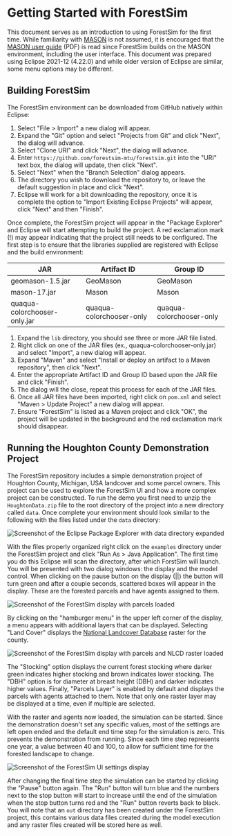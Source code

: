 # Getting Started with ForestSim

This document serves as an introduction to using ForestSim for the first time. While familiarity with [MASON](https://cs.gmu.edu/~eclab/projects/mason/) is not assumed, it is encouraged that the [MASON user guide](https://cs.gmu.edu/~eclab/projects/mason/manual.pdf) (PDF) is read since ForestSim builds on the MASON environment, including the user interface. This document was prepared using Eclipse 2021-12 (4.22.0) and while older version of Eclipse are similar, some menu options may be different.

## Building ForestSim

The ForestSim environment can be downloaded from GitHub natively within Eclipse:

1. Select "File > Import" a new dialog will appear.
2. Expand the "Git" option and select "Projects from Git" and click "Next", the dialog will advance. 
3. Select "Clone URI" and click "Next", the dialog will advance.
4. Enter `https://github.com/forestsim-mtu/forestsim.git`  into the "URI" text box, the dialog will update, then click "Next".
5. Select "Next" when the "Branch Selection" dialog appears.
6. The directory you wish to download the repository to, or leave the default suggestion in place and click "Next".
7. Eclipse will work for a bit downloading the repository, once it is complete the option to "Import Existing Eclipse Projects" will appear, click "Next" and then "Finish".

Once complete, the ForestSim project will appear in the "Package Explorer" and Eclipse will start attempting to build the project. A red exclamation mark (!) may appear indicating that the project still needs to be configured. The first step is to ensure that the libraries supplied are registered with Eclipse and the build environment:

| JAR | Artifact ID | Group ID |
| --- | --- | --- |
| geomason-1.5.jar | GeoMason | GeoMason |
| mason-17.jar | Mason | Mason |
| quaqua-colorchooser-only.jar | quaqua-colorchooser-only | quaqua-colorchooser-only |


1. Expand the `lib` directory, you should see three or more JAR file listed.
2. Right click on one of the JAR files (ex., quaqua-colorchooser-only.jar) and select "Import", a new dialog will appear.
3. Expand "Maven" and select "Install or deploy an artifact to a Maven repository", then click "Next".
4. Enter the appropriate Artifact ID and Group ID based upon the JAR file and click "Finish".
5. The dialog will the close, repeat this process for each of the JAR files.
6. Once all JAR files have been imported, right click on `pom.xml` and select "Maven > Update Project" a new dialog will appear.
7. Ensure "ForestSim" is listed as a Maven project and click "OK", the project will be updated in the background and the red exclamation mark should disappear.

## Running the Houghton County Demonstration Project

The ForestSim repository includes a simple demonstration project of Houghton County, Michigan, USA landcover and some parcel owners. This project can be used to explore the ForestSim UI and how a more complex project can be constructed. To run the demo you first need to unzip the `HoughtonData.zip` file to the root directory of the project into a new directory called `data`. Once complete your environment should look similar to the following with the files listed under the `data` directory:

![Screenshot of the Eclipse Package Explorer with data directory expanded](images/demo-package-explorer.png)

With the files properly organized right click on the `examples` directory under the ForestSim project and click "Run As > Java Application". The first time you do this Eclipse will scan the directory, after which ForstSim will launch. You will be presented with two dialog windows: the display and the model control. When clicking on the pause button on the display (||) the button will turn green and after a couple seconds, scattered boxes will appear in the display. These are the forested parcels and have agents assigned to them. 

![Screenshot of the ForestSim display with parcels loaded](images/demo-display.png)

By clicking on the "hamburger menu" in the upper left corner of the display, a menu appears with additional layers that can be displayed. Selecting "Land Cover" displays the [National Landcover Database](https://www.mrlc.gov/data/nlcd-2016-land-cover-conus) raster for the county. 

![Screenshot of the ForestSim display with parcels and NLCD raster loaded](images/demo-nlcd.png)

The "Stocking" option displays the current forest stocking where darker green indicates higher stocking and brown indicates lower stocking. The "DBH" option is for diameter at breast height (DBH) and darker indicates higher values. Finally, "Parcels Layer" is enabled by default and displays the parcels with agents attached to them. Note that only one raster layer may be displayed at a time, even if multiple are selected.

With the raster and agents now loaded, the simulation can be started. Since the demonstration doesn't set any specific values, most of the settings are left open ended and the default end time step for the simulation is zero. This prevents the demonstration from running. Since each time step represents one year, a value between 40 and 100, to allow for sufficient time for the forested landscape to change.

![Screenshot of the ForestSim UI settings display](images/demo-ui-settings.png)

After changing the final time step the simulation can be started by clicking the "Pause" button again. The "Run" button will turn blue and the numbers next to the stop button  will start to increase until the end of the simulation when the stop button turns red and the "Run" button reverts back to black. You will note that an `out` directory has been created under the ForestSim project, this contains various data files created during the model execution and any raster files created will be stored here as well.


